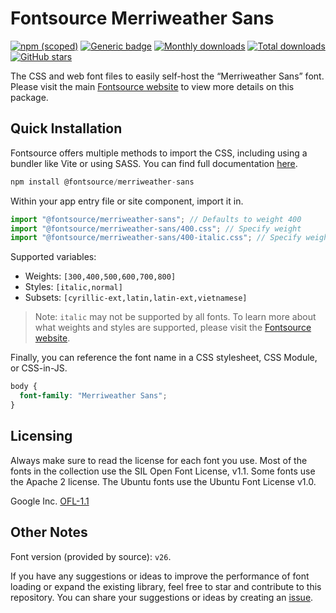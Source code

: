 # Fontsource Merriweather Sans

[![npm (scoped)](https://img.shields.io/npm/v/@fontsource/merriweather-sans?color=brightgreen)](https://www.npmjs.com/package/@fontsource/merriweather-sans) [![Generic badge](https://img.shields.io/badge/fontsource-passing-brightgreen)](https://github.com/fontsource/fontsource) [![Monthly downloads](https://badgen.net/npm/dm/@fontsource/merriweather-sans)](https://github.com/fontsource/fontsource) [![Total downloads](https://badgen.net/npm/dt/@fontsource/merriweather-sans)](https://github.com/fontsource/fontsource) [![GitHub stars](https://img.shields.io/github/stars/fontsource/fontsource.svg?style=social&label=Star)](https://github.com/fontsource/fontsource/stargazers)

The CSS and web font files to easily self-host the “Merriweather Sans” font. Please visit the main [Fontsource website](https://fontsource.org/fonts/merriweather-sans) to view more details on this package.

## Quick Installation

Fontsource offers multiple methods to import the CSS, including using a bundler like Vite or using SASS. You can find full documentation [here](https://fontsource.org/docs/getting-started/introduction).

```javascript
npm install @fontsource/merriweather-sans
```

Within your app entry file or site component, import it in.

```javascript
import "@fontsource/merriweather-sans"; // Defaults to weight 400
import "@fontsource/merriweather-sans/400.css"; // Specify weight
import "@fontsource/merriweather-sans/400-italic.css"; // Specify weight and style
```

Supported variables:
- Weights: `[300,400,500,600,700,800]`
- Styles: `[italic,normal]`
- Subsets: `[cyrillic-ext,latin,latin-ext,vietnamese]`

> Note: `italic` may not be supported by all fonts. To learn more about what weights and styles are supported, please visit the [Fontsource website](https://fontsource.org/fonts/merriweather-sans).

Finally, you can reference the font name in a CSS stylesheet, CSS Module, or CSS-in-JS.

```css
body {
  font-family: "Merriweather Sans";
}
```

## Licensing
Always make sure to read the license for each font you use. Most of the fonts in the collection use the SIL Open Font License, v1.1. Some fonts use the Apache 2 license. The Ubuntu fonts use the Ubuntu Font License v1.0.

Google Inc.
[OFL-1.1](http://scripts.sil.org/OFL)

## Other Notes
Font version (provided by source): `v26`.

If you have any suggestions or ideas to improve the performance of font loading or expand the existing library, feel free to star and contribute to this repository. You can share your suggestions or ideas by creating an [issue](https://github.com/fontsource/fontsource/issues).